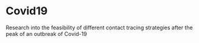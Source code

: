 # Covid19
Research into the feasibility of different contact tracing strategies after the peak of an outbreak of Covid-19
